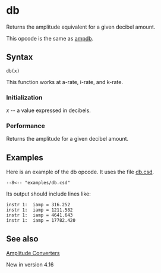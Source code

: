 <!--
id:db
category:Mathematical Operations:Amplitude Functions
-->
# db
Returns the amplitude equivalent for a given decibel amount.

This opcode is the same as [ampdb](../../opcodes/ampdb).

## Syntax
``` csound-orc
db(x)
```

This function works at a-rate, i-rate, and k-rate.

### Initialization

_x_ -- a value expressed in decibels.

### Performance

Returns the amplitude for a given decibel amount.

## Examples

Here is an example of the db opcode. It uses the file [db.csd](../../examples/db.csd).

``` csound-csd title="Example of the db opcode." linenums="1"
--8<-- "examples/db.csd"
```

Its output should include lines like:

```
instr 1:  iamp = 316.252
instr 1:  iamp = 1211.582
instr 1:  iamp = 4641.643
instr 1:  iamp = 17782.420
```

## See also

[Amplitude Converters](../../math/amp)

New in version 4.16
